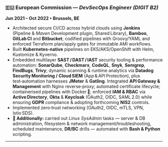 ### 🇪🇺 European Commission — _DevSecOps Engineer (DIGIT B2)_

**Jun 2021 – Oct 2022 • Brussels, BE**

- Architected secure CI/CD across hybrid clouds using **Jenkins** (Pipeline & *Maven* Development
  plugin, Shared Library), **Bamboo**, **GitLab CI** and **Bitbucket**; codified pipelines with
  Groovy/YAML and enforced Terraform plan/apply gates for immutable AMI workflows.
- Built **Kubernetes‑native** pipelines on EKS/AKS/OpenShift with Helm, Kustomize & Kyverno.
- Embedded multilayer **SAST / DAST / IAST** security tooling & performance automation:
  **SonarQube**, **Checkmarx**, **CodeQL**, **Snyk**, **Semgrep**, **FindBugs**, **Trivy**; dynamic
  scanning & runtime analytics via **Datadog Security Monitoring / Cloud SIEM**
  (App & API Protection), plus test‑automation harnesses **JMeter** & **Gatling**. Integrated
  **API Gateway & Management** with Nginx reverse‑proxy; automated certificate lifecycle;
  containerised pipelines with Docker 🐳; enforced **IAM & RBAC** via **Active Directory**, **Okta**
  & **Keycloak** (OAuth2, OIDC, SAML 2.0) while ensuring **GDPR** compliance & adopting forthcoming
  **NIS2** controls.
- Implemented zero‑trust networking (OAuth2, OIDC, mTLS, VPN, Istio SDS).
- **🔧 Additionally:** carried out _Linux SysAdmin_ tasks — server & DB administration, filesystem &
  network management/troubleshooting, scheduled maintenance, **DR/BC** drills — automated with
  **Bash & Python** scripting.

---
